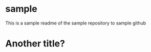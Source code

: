 sample
======

This is a sample readme of the sample repository to sample github


Another title?
==============
